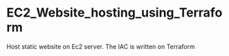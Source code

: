 # EC2_Website_hosting_using_Terraform
Host static website on Ec2 server. The IAC is written on Terraform
